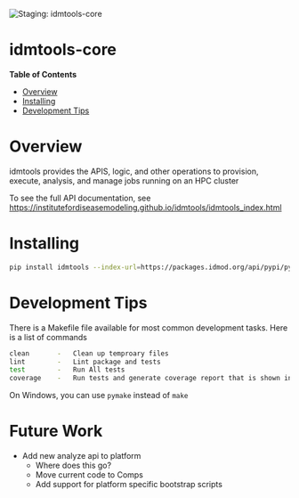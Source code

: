 ![Staging: idmtools-core](https://github.com/InstituteforDiseaseModeling/idmtools/workflows/Staging:%20idmtools-core/badge.svg?branch=dev)

# idmtools-core

<!-- START doctoc generated TOC please keep comment here to allow auto update -->
<!-- DON'T EDIT THIS SECTION, INSTEAD RE-RUN doctoc TO UPDATE -->
**Table of Contents**

- [Overview](#overview)
- [Installing](#installing)
- [Development Tips](#development-tips)

<!-- END doctoc generated TOC please keep comment here to allow auto update -->

# Overview

idmtools provides the APIS, logic, and other operations to provision, execute, analysis, and manage jobs running on an HPC cluster

To see the full API documentation, see https://institutefordiseasemodeling.github.io/idmtools/idmtools_index.html


# Installing

```bash
pip install idmtools --index-url=https://packages.idmod.org/api/pypi/pypi-production/simple
```

# Development Tips

There is a Makefile file available for most common development tasks. Here is a list of commands

```bash
clean       -   Clean up temproary files
lint        -   Lint package and tests
test        -   Run All tests
coverage    -   Run tests and generate coverage report that is shown in browser
```

On Windows, you can use `pymake` instead of `make`

# Future Work

* Add new analyze api to platform
    * Where does this go?
    * Move current code to Comps
    * Add support for platform specific bootstrap scripts
